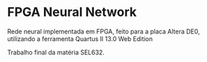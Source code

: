 # FPGA Neural Network
Rede neural implementada em FPGA, feito para a placa Altera DE0, utilizando a ferramenta Quartus II 13.0 Web Edition  

Trabalho final da matéria SEL632.

